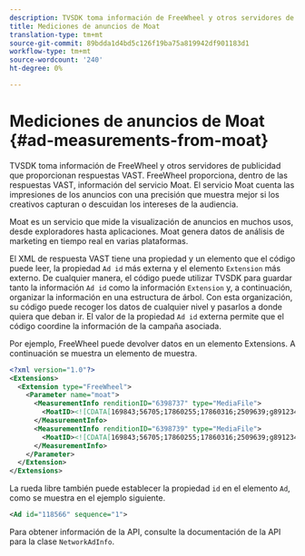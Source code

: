 ```yaml
---
description: TVSDK toma información de FreeWheel y otros servidores de publicidad que proporcionan respuestas VAST. FreeWheel proporciona, dentro de las respuestas VAST, información del servicio Moat. El servicio Moat cuenta las impresiones de los anuncios con una precisión que muestra mejor si los creativos capturan o descuidan los intereses de la audiencia.
title: Mediciones de anuncios de Moat
translation-type: tm+mt
source-git-commit: 89bdda1d4bd5c126f19ba75a819942df901183d1
workflow-type: tm+mt
source-wordcount: '240'
ht-degree: 0%

---
```



# Mediciones de anuncios de Moat {#ad-measurements-from-moat}

TVSDK toma información de FreeWheel y otros servidores de publicidad que proporcionan respuestas VAST. FreeWheel proporciona, dentro de las respuestas VAST, información del servicio Moat. El servicio Moat cuenta las impresiones de los anuncios con una precisión que muestra mejor si los creativos capturan o descuidan los intereses de la audiencia.

Moat es un servicio que mide la visualización de anuncios en muchos usos, desde exploradores hasta aplicaciones. Moat genera datos de análisis de marketing en tiempo real en varias plataformas.

El XML de respuesta VAST tiene una propiedad y un elemento que el código puede leer, la propiedad `Ad id` más externa y el elemento `Extension` más externo. De cualquier manera, el código puede utilizar TVSDK para guardar tanto la información `Ad id` como la información `Extension` y, a continuación, organizar la información en una estructura de árbol. Con esta organización, su código puede recoger los datos de cualquier nivel y pasarlos a donde quiera que deban ir. El valor de la propiedad `Ad id` externa permite que el código coordine la información de la campaña asociada.

Por ejemplo, FreeWheel puede devolver datos en un elemento Extensions. A continuación se muestra un elemento de muestra.

```xml
<?xml version="1.0"?> 
<Extensions> 
  <Extension type="FreeWheel"> 
    <Parameter name="moat"> 
      <MeasurementInfo renditionID="6398737" type="MediaFile"> 
        <MoatID><![CDATA[169843;56705;17860255;17860316;2509639;g8912342;103311138;g436558;530633]]></MoatID> 
      </MeasurementInfo> 
      <MeasurementInfo renditionID="6398739" type="MediaFile"> 
        <MoatID><![CDATA[169843;56705;17860255;17860316;2509639;g8912342;103311138;g436558;530633]]></MoatID> 
      </MeasurementInfo> 
    </Parameter> 
  </Extension> 
</Extensions> 
```

La rueda libre también puede establecer la propiedad `id` en el elemento `Ad`, como se muestra en el ejemplo siguiente.

```xml
<Ad id="118566" sequence="1">
```

Para obtener información de la API, consulte la documentación de la API para la clase `NetworkAdInfo`.